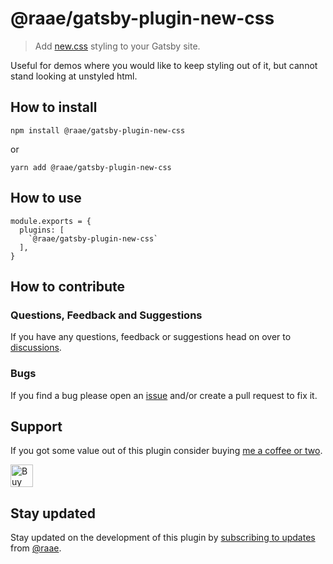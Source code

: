 # @raae/gatsby-plugin-new-css

> Add [new.css](https://newcss.net) styling to your Gatsby site.

Useful for demos where you would like to keep styling out of it, but cannot stand looking at unstyled html.

## How to install

`npm install @raae/gatsby-plugin-new-css`

or

`yarn add @raae/gatsby-plugin-new-css`

## How to use

```
module.exports = {
  plugins: [
    `@raae/gatsby-plugin-new-css`
  ],
}
```

## How to contribute

### Questions, Feedback and Suggestions

If you have any questions, feedback or suggestions head on over to [discussions](https://github.com/raae/gatsby-plugin-new-css/discussions).

### Bugs

If you find a bug please open an [issue](https://github.com/raae/gatsby-plugin-new-css/issues) and/or create a pull request to fix it.

## Support

If you got some value out of this plugin consider buying [me a coffee or two](https://ko-fi.com/P5P4OZVX).

<a href='https://ko-fi.com/P5P4OZVX' target='_blank'><img height='36' style='border:0px;height:36px;' src='https://cdn.ko-fi.com/cdn/kofi3.png?v=2' border='0' alt='Buy Me a Coffee at ko-fi.com' /></a>

## Stay updated

Stay updated on the development of this plugin by [subscribing to updates](https://email.raae.codes/plugins) from [@raae](https://twitter.com/raae).
